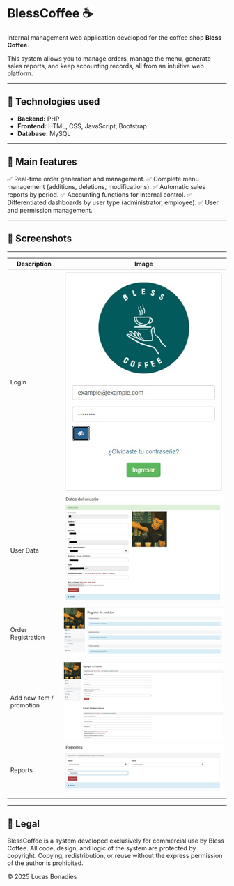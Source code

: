 # BlessCoffee ☕

Internal management web application developed for the coffee shop **Bless Coffee**.

This system allows you to manage orders, manage the menu, generate sales reports, and keep accounting records, all from an intuitive web platform.

---

## 🚀 Technologies used

* **Backend:** PHP
* **Frontend:** HTML, CSS, JavaScript, Bootstrap
* **Database:** MySQL

---

## 🔑 Main features

✅ Real-time order generation and management.
✅ Complete menu management (additions, deletions, modifications).
✅ Automatic sales reports by period.
✅ Accounting functions for internal control.
✅ Differentiated dashboards by user type (administrator, employee).
✅ User and permission management.

---

## 📸 Screenshots
---
| Description | Image |
| ---------------------- | --------------------------------------- |
| Login | ![Orders](screenshots/blesscoffee_login.jpg) |
| User Data | ![Dashboard](screenshots/blesscoffee_user.jpg) |
| Order Registration | ![Menu](screenshots/blesscoffee_orders.jpg) |
| Add new item / promotion | ![Reports](screenshots/blesscoffee_add_art.jpg) |
| Reports |  ![Reports](screenshots/blesscoffee_report.jpg)  |

---
## 📄 Legal

BlessCoffee is a system developed exclusively for commercial use by Bless Coffee.
All code, design, and logic of the system are protected by copyright.
Copying, redistribution, or reuse without the express permission of the author is prohibited.

© 2025 Lucas Bonadies

